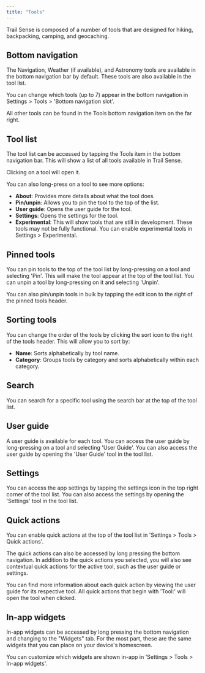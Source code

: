 ```yaml
---
title: "Tools"
---
```


Trail Sense is composed of a number of tools that are designed for hiking, backpacking, camping, and geocaching.

## Bottom navigation
The Navigation, Weather (if available), and Astronomy tools are available in the bottom navigation bar by default. These tools are also available in the tool list.

You can change which tools (up to 7) appear in the bottom navigation in Settings > Tools > 'Bottom navigation slot'.

All other tools can be found in the Tools bottom navigation item on the far right.

## Tool list
The tool list can be accessed by tapping the Tools item in the bottom navigation bar. This will show a list of all tools available in Trail Sense.

Clicking on a tool will open it.

You can also long-press on a tool to see more options:
- **About**: Provides more details about what the tool does.
- **Pin/unpin**: Allows you to pin the tool to the top of the list.
- **User guide**: Opens the user guide for the tool.
- **Settings**: Opens the settings for the tool.
- **Experimental**: This will show tools that are still in development. These tools may not be fully functional. You can enable experimental tools in Settings > Experimental.

## Pinned tools
You can pin tools to the top of the tool list by long-pressing on a tool and selecting 'Pin'. This will make the tool appear at the top of the tool list. You can unpin a tool by long-pressing on it and selecting 'Unpin'.

You can also pin/unpin tools in bulk by tapping the edit icon to the right of the pinned tools header.

## Sorting tools
You can change the order of the tools by clicking the sort icon to the right of the tools header. This will allow you to sort by:
- **Name**: Sorts alphabetically by tool name.
- **Category**: Groups tools by category and sorts alphabetically within each category.

## Search
You can search for a specific tool using the search bar at the top of the tool list. 

## User guide
A user guide is available for each tool. You can access the user guide by long-pressing on a tool and selecting 'User Guide'. You can also access the user guide by opening the 'User Guide' tool in the tool list.

## Settings
You can access the app settings by tapping the settings icon in the top right corner of the tool list. You can also access the settings by opening the 'Settings' tool in the tool list.

## Quick actions
You can enable quick actions at the top of the tool list in 'Settings > Tools > Quick actions'.

The quick actions can also be accessed by long pressing the bottom navigation. In addition to the quick actions you selected, you will also see contextual quick actions for the active tool, such as the user guide or settings.

You can find more information about each quick action by viewing the user guide for its respective tool. All quick actions that begin with 'Tool:' will open the tool when clicked.

## In-app widgets
In-app widgets can be accessed by long pressing the bottom navigation and changing to the "Widgets" tab. For the most part, these are the same widgets that you can place on your device's homescreen.

You can customize which widgets are shown in-app in 'Settings > Tools > In-app widgets'.
